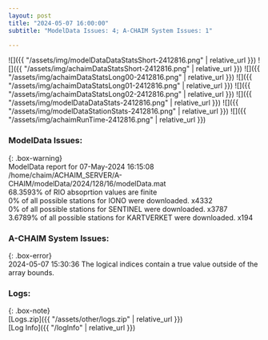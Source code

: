 ```yaml
---
layout: post
title: "2024-05-07 16:00:00"
subtitle: "ModelData Issues: 4; A-CHAIM System Issues: 1"

---
```


![]({{ "/assets/img/modelDataDataStatsShort-2412816.png" | relative_url }})
![]({{ "/assets/img/achaimDataStatsShort-2412816.png" | relative_url }})
![]({{ "/assets/img/achaimDataStatsLong00-2412816.png" | relative_url }})
![]({{ "/assets/img/achaimDataStatsLong01-2412816.png" | relative_url }})
![]({{ "/assets/img/achaimDataStatsLong02-2412816.png" | relative_url }})
![]({{ "/assets/img/modelDataDataStats-2412816.png" | relative_url }})
![]({{ "/assets/img/modelDataStationStats-2412816.png" | relative_url }})
![]({{ "/assets/img/achaimRunTime-2412816.png" | relative_url }})


### ModelData Issues:  
  
{: .box-warning}  
 ModelData report for 07-May-2024 16:15:08   
 /home/chaim/ACHAIM_SERVER/A-CHAIM/modelData/2024/128/16/modelData.mat   
 68.3593% of RIO absoprtion values are finite   
 0% of all possible stations for IONO were downloaded. x4332   
 0% of all possible stations for SENTINEL were downloaded. x3787   
 3.6789% of all possible stations for KARTVERKET were downloaded. x194   
  
### A-CHAIM System Issues:  
  
{: .box-error}  
2024-05-07 15:30:36 The logical indices contain a true value outside of the array bounds.  

### Logs:  
  
{: .box-note}  
[Logs.zip]({{ "/assets/other/logs.zip" | relative_url }})  
[Log Info]({{ "/logInfo" | relative_url }})  
